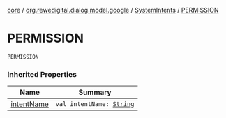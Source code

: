 [core](../../index.md) / [org.rewedigital.dialog.model.google](../index.md) / [SystemIntents](index.md) / [PERMISSION](./-p-e-r-m-i-s-s-i-o-n.md)

# PERMISSION

`PERMISSION`

### Inherited Properties

| Name | Summary |
|---|---|
| [intentName](intent-name.md) | `val intentName: `[`String`](https://kotlinlang.org/api/latest/jvm/stdlib/kotlin/-string/index.html) |
